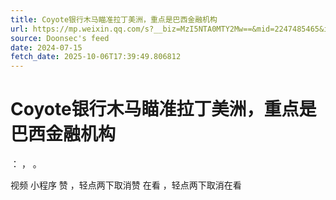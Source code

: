```yaml
---
title: Coyote银行木马瞄准拉丁美洲，重点是巴西金融机构
url: https://mp.weixin.qq.com/s?__biz=MzI5NTA0MTY2Mw==&mid=2247485465&idx=1&sn=7305d32e8b3bea09bfa240204da94303
source: Doonsec's feed
date: 2024-07-15
fetch_date: 2025-10-06T17:39:49.806812
---
```


# Coyote银行木马瞄准拉丁美洲，重点是巴西金融机构

：
，
。

视频
小程序
赞
，轻点两下取消赞
在看
，轻点两下取消在看